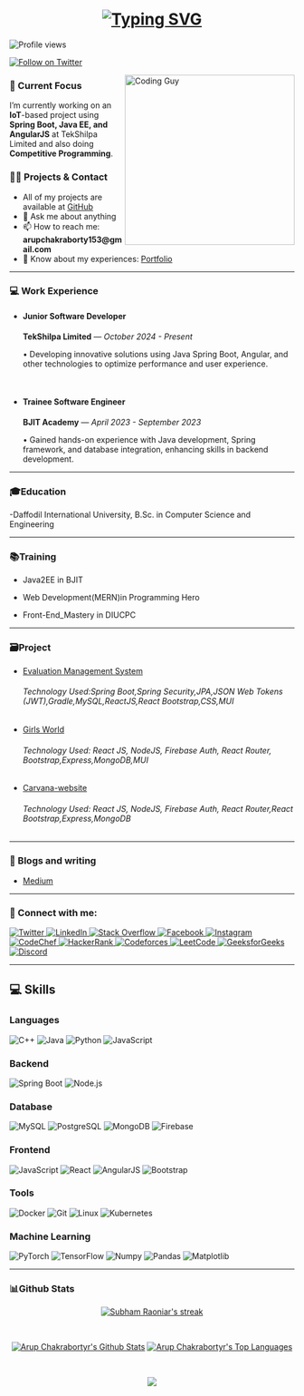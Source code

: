 
<h1 align="center">
  <a href="https://github.com/arup99-glitch">
    <img src="https://readme-typing-svg.demolab.com?font=Fira+Code&weight=500&size=30&pause=1000&color=F75C7E&center=true&vCenter=true&width=500&lines=Hi+%F0%9F%91%8B+I'm+Arup+Chakraborty" alt="Typing SVG">
  </a>
</h1>
<!-- <h6 align="center">I have many dreams, and though I may have started late, I am giving everything I have to pursue them. One day, I will prove that determination and hard work can make anything possible</h6> -->
<p align="left">
  <img src="https://komarev.com/ghpvc/?username=Arup99-glitch&label=Profile%20views&color=0e75b6&style=flat" alt="Profile views" />
</p>

<p align="left">
  <a href="https://twitter.com/arupcha01935516" target="_blank">
    <img src="https://img.shields.io/twitter/follow/arupcha01935516?logo=twitter&style=for-the-badge" alt="Follow on Twitter" />
  </a>
</p>

<img align="right" src="https://user-images.githubusercontent.com/74038190/212748830-4c709398-a386-4761-84d7-9e10b98fbe6e.gif" alt="Coding Guy" width="300" height="300">

<h3 align="left">🌱 Current Focus</h3>
<p align="left">
  I’m currently working on an <strong>IoT</strong>-based project using <strong>Spring Boot, Java EE, and AngularJS</strong> at 
 <a href="https://www.tekshilpa.com" target="_blank" style="text-decoration: none;">TekShilpa Limited</a>
 and also doing <strong>Competitive Programming</strong>.
</p>

<h3 align="left">👨‍💻 Projects & Contact</h3>
<ul>
  <li>All of my projects are available at <a href="https://github.com/arup99-glitch/Web-SIte-Link">GitHub</a></li>
  <li>💬 Ask me about anything</li>
  <li>📫 How to reach me: <strong>arupchakraborty153@gmail.com</strong></li>
  <li>📄 Know about my experiences: <a href="https://arupchakraborty.netlify.app/">Portfolio</a></li>
</ul>

<hr />


<h3 align="left">💻 Work Experience</h3>
<ul>
  <li>
    <h4>Junior Software Developer</h4>
    <p><strong>TekShilpa Limited</strong> — <em>October 2024 - Present</em></p>
    <p>• Developing innovative solutions using Java Spring Boot, Angular, and other technologies to optimize performance and user experience.</p>
  </li>
  <br/>
  <li>
    <h4>Trainee Software Engineer</h4>
    <p><strong>BJIT Academy</strong> — <em>April 2023 - September 2023</em></p>
    <p>• Gained hands-on experience with Java development, Spring framework, and database integration, enhancing skills in backend development.</p>
  </li>
</ul>


<hr>
  
<h3 align="left">🎓Education</h3>
-Daffodil International University, B.Sc. in Computer Science and Engineering
<hr>

<h3 align="left">📚Training</h3>

- Java2EE in BJIT

- Web Development(MERN)in Programming Hero


- Front-End_Mastery in DIUCPC
<hr>

<h3 align="left">🗃️Project</h3>

- <a href="https://github.com/arup99-glitch/evaluation-management-system-springboot">Evaluation Management System</a>

  <h6>Technology Used:Spring Boot,Spring Security,JPA,JSON Web Tokens (JWT),Gradle,MySQL,ReactJS,React Bootstrap,CSS,MUI</h6>
          
  
- <a href="https://girls-world-9147f.web.app/">Girls World</a>
 
  <h6>Technology Used: React JS, NodeJS, Firebase Auth, React Router, Bootstrap,Express,MongoDB,MUI</h6>

- <a href="https://carnava-by-arup.netlify.app/">Carvana-website</a>

  <h6>Technology Used: React JS, NodeJS, Firebase Auth, React Router,React Bootstrap,Express,MongoDB</h6>



<hr>
<h3 align="left">📝 Blogs and writing</h3>

- <a href="https://medium.com/@arupchakraborty153">Medium<a>
 

<hr>
<h3 align="left">🔗 Connect with me:</h3>
<p align="left">
  <a href="https://twitter.com/arupcha01935516" target="_blank">
    <img src="https://img.shields.io/static/v1?label=&message=Twitter&color=1DA1F2&logo=twitter&logoColor=FFFFFF" alt="Twitter"/>
  </a>
  <a href="https://linkedin.com/in/arup-chakraborty-425b73221" target="_blank">
    <img src="https://img.shields.io/static/v1?label=&message=LinkedIn&color=0077B5&logo=linkedin&logoColor=FFFFFF" alt="LinkedIn"/>
  </a>
  <a href="https://stackoverflow.com/users/19351108" target="_blank">
    <img src="https://img.shields.io/static/v1?label=&message=Stack%20Overflow&color=FE7A16&logo=stackoverflow&logoColor=FFFFFF" alt="Stack Overflow"/>
  </a>
  <a href="https://fb.com/arup.chakraborty.108889" target="_blank">
    <img src="https://img.shields.io/static/v1?label=&message=Facebook&color=1877F2&logo=facebook&logoColor=FFFFFF" alt="Facebook"/>
  </a>
  <a href="https://instagram.com/arup_chakra_borty" target="_blank">
    <img src="https://img.shields.io/static/v1?label=&message=Instagram&color=E4405F&logo=instagram&logoColor=FFFFFF" alt="Instagram"/>
  </a>
  <a href="https://www.codechef.com/users/arupchakrabort" target="_blank">
    <img src="https://img.shields.io/static/v1?label=&message=CodeChef&color=5B4638&logo=codechef&logoColor=FFFFFF" alt="CodeChef"/>
  </a>
  <a href="https://www.hackerrank.com/arupchakraborty3" target="_blank">
    <img src="https://img.shields.io/static/v1?label=&message=HackerRank&color=2EC866&logo=hackerrank&logoColor=FFFFFF" alt="HackerRank"/>
  </a>
  <a href="https://codeforces.com/profile/aru_p" target="_blank">
    <img src="https://img.shields.io/static/v1?label=&message=Codeforces&color=1F8ACB&logo=codeforces&logoColor=FFFFFF" alt="Codeforces"/>
  </a>
  <a href="https://www.leetcode.com/arupchakraborty153" target="_blank">
    <img src="https://img.shields.io/static/v1?label=&message=LeetCode&color=FFA116&logo=leetcode&logoColor=FFFFFF" alt="LeetCode"/>
  </a>
  <a href="https://auth.geeksforgeeks.org/user/arupchakra2wv9" target="_blank">
    <img src="https://img.shields.io/static/v1?label=&message=GeeksforGeeks&color=0F9D58&logo=geeksforgeeks&logoColor=FFFFFF" alt="GeeksforGeeks"/>
  </a>
  <a href="https://discord.gg/Arup#6375" target="_blank">
    <img src="https://img.shields.io/static/v1?label=&message=Discord&color=5865F2&logo=discord&logoColor=FFFFFF" alt="Discord"/>
  </a>
</p>


<hr>
<h2 align="left">💻 Skills</h2>

### Languages
![C++](https://img.shields.io/static/v1?&message=C%2B%2B&color=1e5aba&logo=C%2B%2B&label=&)
![Java](https://img.shields.io/static/v1?&message=Java&color=c93618&logo=java&label=)
![Python](https://img.shields.io/static/v1?&message=Python&color=176587&logo=python&logoColor=f5f589&label=&)
![JavaScript](https://img.shields.io/static/v1?&message=JavaScript&color=f0db4f&logo=JavaScript&label=&)

### Backend
![Spring Boot](https://img.shields.io/static/v1?&message=Spring%20Boot&color=6DB33F&logo=spring&logoColor=white&label=)
![Node.js](https://img.shields.io/static/v1?&message=Node.js&color=339933&logo=Node.js&label=&)


### Database
![MySQL](https://img.shields.io/static/v1?&message=MySQL&color=5699cc&logo=MySQL&logoColor=FFFFFF&label=)
![PostgreSQL](https://img.shields.io/static/v1?&message=PostgreSQL&color=336791&logo=PostgreSQL&logoColor=FFFFFF&label=)
![MongoDB](https://img.shields.io/static/v1?&message=MongoDB&color=47A248&logo=MongoDB&label=&)
![Firebase](https://img.shields.io/static/v1?&message=Firebase&color=FFCA28&logo=Firebase&label=&)

### Frontend
![JavaScript](https://img.shields.io/static/v1?&message=JavaScript&color=000000&logo=javascript&label=)
![React](https://img.shields.io/static/v1?&message=React&color=000000&logo=react&logoColor=66bced&label=)
![AngularJS](https://img.shields.io/static/v1?&message=AngularJS&color=DD0031&logo=AngularJS&label=&)
![Bootstrap](https://img.shields.io/static/v1?&message=Bootstrap&color=5f0b7a&logo=bootstrap&logoColor=FFFFFF&label=)


### Tools
![Docker](https://img.shields.io/static/v1?&message=Docker&color=2496ED&logo=Docker&logoColor=FFFFFF&label=)
![Git](https://img.shields.io/static/v1?&message=Git&color=F05032&logo=Git&logoColor=FFFFFF&label=)
![Linux](https://img.shields.io/static/v1?&message=Linux&color=000000&logo=linux&logoColor=f5ba3b&label=)
![Kubernetes](https://img.shields.io/static/v1?message=Kubernetes&color=326CE5&logo=kubernetes&logoColor=white&label=)



### Machine Learning
![PyTorch](https://img.shields.io/static/v1?&message=PyTorch&color=EE4C2C&logo=PyTorch&logoColor=FFFFFF&label=)
![TensorFlow](https://img.shields.io/static/v1?&message=TensorFlow&color=FF6F00&logo=TensorFlow&logoColor=FFFFFF&label=)
![Numpy](https://img.shields.io/static/v1?&message=Numpy&color=658cf0&logo=numpy&logoColor=FFFFFF&label=)
![Pandas](https://img.shields.io/static/v1?&message=Pandas&color=0a2c82&logo=pandas&logoColor=FFFFFF&label=)
![Matplotlib](https://img.shields.io/static/v1?&message=Matplotlib&color=0e5fa1&logo=plotly&logoColor=FF6F00&label=)


<hr>
<h3 align="left">📊Github Stats</h3>

<p align="center">
    <a href="https://github.com/SubhamRaoniar28/github-readme-streak-stats">
        <img title="🔥 Get streak stats for your profile at git.io/streak-stats" alt="Subham Raoniar's streak" src="https://github-readme-streak-stats.herokuapp.com/?user=arup99-glitch&theme=black-ice&hide_border=true&stroke=0000&background=060A0CD0"/>
    </a>
</p>

 <br/>
  <p align = "center">
    <a href="https://github.com/arup99-glitch/github-readme-stats"><img alt="Arup Chakrabortyr's Github Stats" src="https://github-readme-stats.vercel.app/api?username=arup99-glitch&show_icons=true&count_private=true&theme=react&hide_border=true&bg_color=0D1117" /></a>
  <a href="https://github.com/arup99-glitch/github-readme-stats"><img alt="Arup Chakrabortyr's Top Languages" src="https://github-readme-stats.vercel.app/api/top-langs/?username=arup99-glitch&langs_count=8&count_private=true&layout=compact&theme=react&hide_border=true&bg_color=0D1117" /></a>
   <p>
  <br/>
<div align="center">
    <img src="https://github-profile-trophy.vercel.app/?username=arup99-glitch&theme=algolia&no-bg=true&no-frame=true">
</div>


